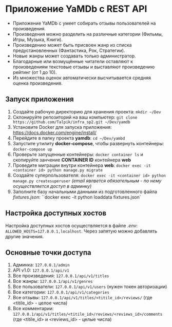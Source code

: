 # Приложение YaMDb c REST API
* Приложение YaMDb с умеет собирать отзывы пользователей на произведения. 
* Произведения можно разделить на различные категории (Фильмы, Игры, Музыка, Книги). 
* Произведению может быть присвоен жанр из списка предустановленных (Фантастика, Рок, Стратегии). 
* Новые жанры может создавать только администратор. 
* Благодарные или возмущённые читатели оставляют к произведениям текстовые отзывы и выставляют произведению рейтинг (от 1 до 10). 
* Из множества оценок автоматически высчитывается средняя оценка произведения.
## Запуск приложения
1. Создайте рабочую директорию для хранения проекта: `mkdir ~/Dev`
2. Склонируйте репозиторий на ваш компьютер: `git clone https://github.com/Talpik/infra_sp2.git ~/Dev/yamdb`
3. Установите Docker для запуска приложения: <https://docs.docker.com/engine/install/>
4. Перейдите в папку проекта **yamdb**: `cd ~/Dev/yambd`
5. Запустите утилиту **docker-compose**, чтобы развернуть контейнеры: `docker-compose up`
6. Проверьте запущенные контейнеры: `docker container ls` и скопируйте занчение **CONTAINER ID** контейнера **web**
7. Проведите миграции внутри контейнера **web**: `docker exec -it <container id> python manage.py migrate`
8. Создайте суперпользователя: `docker exec -it <container id> python manage.py createsuperuser` *(email явлвется обязательным - по нему осуществляется доступ в админку)*
9. Заполните базу начальными данными из подготовленного файла *fixtures.json*: ``docker exec -it <container id> python loaddata fixtures.json`
## Настройка доступных хостов
Настройка доступных хостов осуществляется в файле *.env*: `ALLOWED_HOSTS=127.0.0.1,localhost`. Через запятую можно добавлять другие значения.
## Основные точки доступа
1. Админка:          `127.0.0.1/admin`
2. API v1.0:         `127.0.0.1/api/v1`
3. Все произведения: `127.0.0.1/api/v1/titles`
4. Все жанры:        `127.0.0.1/api/v1/genres`
5. Все пользователи: `127.0.0.1/api/v1/users` (нужен токен авторизации)
6. Все категории:    `127.0.0.1/api/v1/categories`
7. Все отзывы:       `127.0.0.1/api/v1/titles/<titile_id>/reviews/` (где <titile_id> - целое числа)
8. Все комментарии: `127.0.0.1/api/v1/titles/<titile_id>/reviews/<reviews_id>/comments` (где <titile_id> и <reviews_id> - целые числа)
